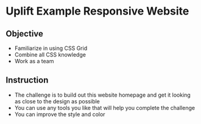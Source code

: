 # Uplift Example Responsive Website

## Objective

- Familiarize in using CSS Grid
- Combine all CSS knowledge
- Work as a team

## Instruction

- The challenge is to build out this website homepage and get it looking as close to the design as possible
- You can use any tools you like that will help you complete the challenge
- You can improve the style and color
